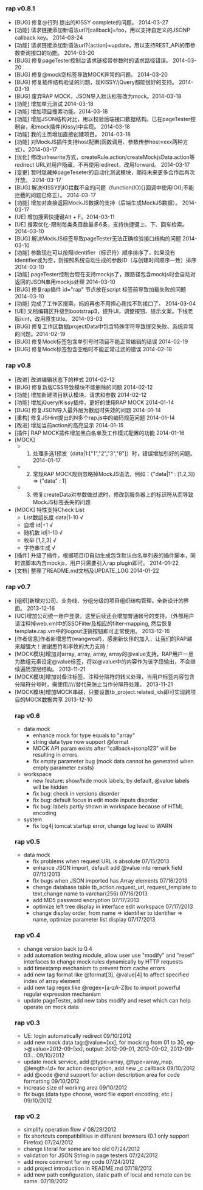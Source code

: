 ### rap v0.8.1 ###
* [BUG] 修复@行列 提出的KISSY complete的问题。 2014-03-27
* [功能] 请求链接添加新语法url?[callback]=foo，用以支持自定义的JSONP callback key。 2014-03-24
* [功能] 请求链接添加新语法url?{action}=update，用以支持REST_API的带参数查询接口的功能。 2014-03-20
* [BUG] 修复pageTester控制台请求链接带参数时的请求路径错误。 2014-03-20
* [BUG] 修复@mock空标签导致MOCK异常的问题。 2014-03-20
* [BUG] 修复插件结构验证的问题，现KISSY/jQuery都能很好的支持。 2014-03-19
* [BUG] 废弃RAP MOCK，JSON导入默认标签改为mock。2014-03-18
* [功能] 增加单元测试 2014-03-18
* [功能] 增加项目搜索功能。2014-03-18
* [功能] 增加JSON结构对比，用以校验后端接口数据结构。已在pageTester控制台，和mock插件(Kissy)中实现。 2014-03-18
* [功能] 我的主页增加直接创建项目。 2014-03-18
* [功能] 对MockJS插件支持host配置(函数调用、参数传参host=xxx两种方式）。2014-03-17
* [优化] 修改urlrewrite方式，createRule.action/createMockjsData.action等redirect URL对用户隐藏，不再使用redirect，改用forward。 2014-03-17
* [变更] 暂时隐藏掉pageTeseter的自动化测试模块，期待未来更多合作后再次开放。 2014-03-17
* [BUG] 解决KISSY的IO拦截不全的问题（function(IO){}回调中使用IO();不能拦截的问题已修正）。 2014-03-17
* [功能] 增加对直接返回MockJS数据的支持（后端生成MockJS数据）。 2014-03-17
* [UE] 增加搜索快捷键Alt + F。2014-03-11
* [UE] 搜索优化-限制每类条目数最多6条，支持快捷键上、下、回车检索。 2014-03-10
* [BUG] 解决MockJS标签导致pageTester无法正确检验接口结构的问题 2014-03-10
* [功能] 参数现在可以按照identifier（标识符）顺序排序了，如果没有identifier或为空，则按照系统自动生成的参数ID（与创建时间顺序一致）排序 2014-03-10
* [功能] pageTester控制台现在支持mockjs了，跟路径包含mockjs时会自动对返回的JSON串用mockjs处理 2014-03-10
* [BUG] 修复rap插件 id="rap" 节点放在script 标签前导致加载失败的问题 2014-03-10
* [功能] 完成了工作区搜索。妈妈再也不用担心我找不到接口了。 2014-03-04
* [UE] 文档编辑区升级到bootstrap3，提升UI，调整按钮、提示文案。下线老版hint，改用原生title。 2014-03-03
* [BUG] 修复工作区数据projectData中包含特殊字符导致提交失败、系统异常的问题。2014-02-19
* [BUG] 修复Mock标签包含单引号时项目不能正常编辑的错误 2014-02-19
* [BUG] 修复Mock标签包含空格时不能正常过滤的错误 2014-02-18

### rap v0.8 ###
* [改进] 改进编辑状态下的样式 2014-02-12
* [BUG] 修复新版CSS导致模块不能删除的问题 2014-02-12
* [功能] 增加新建项目默认模块、请求和参数 2014-02-12
* [功能] 增加jQuery/Kissy插件，更好的使用RAP MOCK 2014-01-14
* [BUG] 修复JSON导入最外层为数组时失效的问题 2014-01-14
* [重构] 修复JSHint提出的N多个rap.js中的编码规范问题 2014-01-14
* [改进] 增加当前action的高亮显示 2014-01-15
* [插件] RAP MOCK插件增加黑白名单及工作模式配置的功能 2014-01-16
* [MOCK]
    * 1. 处理多选1预发（data|1:["1","2","3","8"]）时，错误增加引好的问题。 2014-01-17
    * 2. 常规RAP MOCK规则忽略掉MockJS语法，例如：{"data|1" : [1,2,3]} => {"data" : 1}
    * 3. 修复createData对参数做过滤时，修改到服务器上的标识符从而导致MockJS标签丢失的问题
* [MOCK] 特性支持Check List
    * List数组长度 data|1-10 √
    * 自增     id|+1     √
    * 随机数   id|1-10   √
    * 枚举     [1,2,3]   √
    * 字符串生成         √
* [插件] 升级了插件，根据项目ID自动生成包含默认白名单列表的插件脚本，同时该脚本内含mockjs，用户只需要引入rap plugin即可。 2014-01-22
* [文档] 整理了README.md文档及UPDATE_LOG 2014-01-22
### rap v0.7 ###
* [组织]新增对公司、业务线、分组分级的项目组织结构管理。全新设计的界面。 2013-12-16
* [UC]增加公司统一账户登录。这里后续还会增加普通帐号的支持。（外部用户请注释掉web.xml中的SSOFilter及相应的filter-mapping, 然后恢复template.rap.vm中的logout注销按钮即可正常使用。 2013-12-16
* [作者信息]作者新增思竹(wangweaf)，感谢新伙伴的加入，让我们的RAP越来越强大！谢谢思竹和李牧的大力支持！
* [MOCK模块]增加对array<number>, array<string>, array<object>, array<boolean>的@value支持，RAP用户一旦为数组元素设定@value标签，将以@value中的内容作为该字段输出，不会继续遍历深层结构。 2013-11-21
* [MOCK模块]增加对备注标签、注释分隔符的转义处理，当用户标签内容包含分隔符分号时，需使用////替代来防止当作分隔符处理。 2013-11-21
* [MOCK模块]增加MOCK串联，只要设置tb_project.related_ids即可实现跨项目的MOCK数据共享 2013-12-10

### rap v0.6 ###
* data mock
    * enhance mock for type equals to "array<string>"
    * string data type now support @format
    * MOCK API param exists after "callback=jsonp123" will be resulting in errors.
    * fix empty parameter bug (mock data cannot be generated when empty parameter exists)
* workspace
    * new feature: show/hide mock labels, by default, @value labels will be hidden
    * fix bug: check in versions disorder
    * fix bug: default focus in edit mode inputs disorder
    * fix bug: labels partly shown in workspace because of HTML encoding
* system
    * fix log4j tomcat startup error, change log level to WARN
### rap v0.5 ###
* data mock
    * fix problems when request URL is absolute 07/15/2013
    * enhance JSON import, default add @value into remark field 07/15/2013
    * fix bugs when JSON imported has Array<xxx> elements 07/16/2013
    * chenge database table tb_action.request_url, request_template to text,change name to varchar(256) 07/16/2013
    * add MD5 password encryption 07/17/2013
    * optimize left tree display in interface edit workspace 07/17/2013
    * change display order, from name => identifier to identifier => name, optimize parameter list display 07/17/2013

### rap v0.4 ###
* change version back to 0.4
* add automation testing module, allow user use "modify" and "reset" interfaces to change mock rules dynamically by HTTP requests
* add timestamp mechanism to prevent from cache errors
* add new tag format like @format[3], @value[4] to affect specified index of array element
* add new tag regex like @regex=[a-zA-Z]bc to import powerful regular expression mechanism
* update pageTester, add new tabs modify and reset which can help operate on mock data

### rap v0.3 ###
* UE: login automatically redirect 09/10/2012
* add new mock data tag:@value=[xx], for mocking from 01 to 30, eg->@value=2012-09-[xx], output: 2012-09-01, 2012-09-02, 2012-09-03...  09/10/2012
* update mock service, add @type=array, @type=array_map, @length=\d+ for action description, add new _c callback  09/10/2012
* add @code @end support for action description area for code formatting  09/10/2012
* increase size of working area  09/10/2012
* fix bugs (data type choose, word file export encoding, etc.)  09/10/2012

### rap v0.2 ###
* simplify operation flow √ 08/29/2012
* fix shortcuts compatibilities in different browsers (0.1 only support Firefox)  07/24/2012
* change literal for some are too old 07/24/2012
* validation for JSON String in page testers 07/24/2012
* add more comment for my code 07/24/2012
* add project introduction in README.md 07/18/2012
* add new path configuration, static path of local and remote can be same. 07/19/2012
